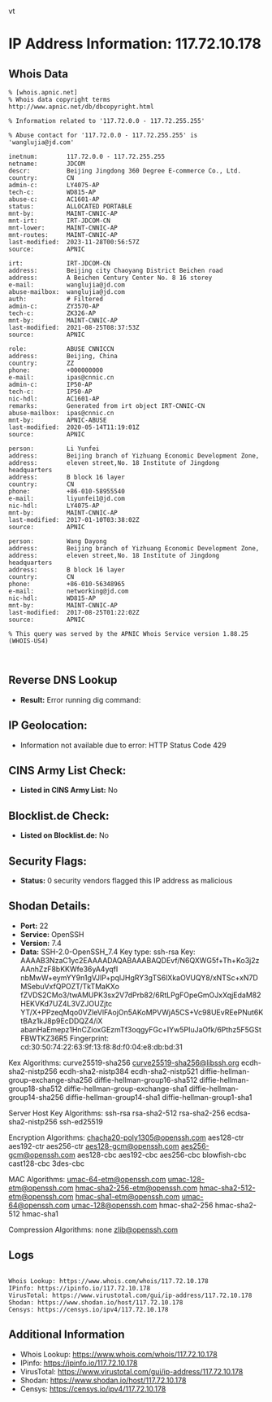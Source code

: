 vt
# IP Address Information: 117.72.10.178

## Whois Data
```
% [whois.apnic.net]
% Whois data copyright terms    http://www.apnic.net/db/dbcopyright.html

% Information related to '117.72.0.0 - 117.72.255.255'

% Abuse contact for '117.72.0.0 - 117.72.255.255' is 'wanglujia@jd.com'

inetnum:        117.72.0.0 - 117.72.255.255
netname:        JDCOM
descr:          Beijing Jingdong 360 Degree E-commerce Co., Ltd.
country:        CN
admin-c:        LY4075-AP
tech-c:         WD815-AP
abuse-c:        AC1601-AP
status:         ALLOCATED PORTABLE
mnt-by:         MAINT-CNNIC-AP
mnt-irt:        IRT-JDCOM-CN
mnt-lower:      MAINT-CNNIC-AP
mnt-routes:     MAINT-CNNIC-AP
last-modified:  2023-11-28T00:56:57Z
source:         APNIC

irt:            IRT-JDCOM-CN
address:        Beijing city Chaoyang District Beichen road
address:        A Beichen Century Center No. 8 16 storey
e-mail:         wanglujia@jd.com
abuse-mailbox:  wanglujia@jd.com
auth:           # Filtered
admin-c:        ZY3570-AP
tech-c:         ZK326-AP
mnt-by:         MAINT-CNNIC-AP
last-modified:  2021-08-25T08:37:53Z
source:         APNIC

role:           ABUSE CNNICCN
address:        Beijing, China
country:        ZZ
phone:          +000000000
e-mail:         ipas@cnnic.cn
admin-c:        IP50-AP
tech-c:         IP50-AP
nic-hdl:        AC1601-AP
remarks:        Generated from irt object IRT-CNNIC-CN
abuse-mailbox:  ipas@cnnic.cn
mnt-by:         APNIC-ABUSE
last-modified:  2020-05-14T11:19:01Z
source:         APNIC

person:         Li Yunfei
address:        Beijing branch of Yizhuang Economic Development Zone,
address:        eleven street,No. 18 Institute of Jingdong headquarters
address:        B block 16 layer
country:        CN
phone:          +86-010-58955540
e-mail:         liyunfei1@jd.com
nic-hdl:        LY4075-AP
mnt-by:         MAINT-CNNIC-AP
last-modified:  2017-01-10T03:38:02Z
source:         APNIC

person:         Wang Dayong
address:        Beijing branch of Yizhuang Economic Development Zone,
address:        eleven street,No. 18 Institute of Jingdong headquarters
address:        B block 16 layer
country:        CN
phone:          +86-010-56348965
e-mail:         networking@jd.com
nic-hdl:        WD815-AP
mnt-by:         MAINT-CNNIC-AP
last-modified:  2017-08-25T01:22:02Z
source:         APNIC

% This query was served by the APNIC Whois Service version 1.88.25 (WHOIS-US4)



```
## Reverse DNS Lookup
- **Result:** Error running dig command: 

## IP Geolocation:
- Information not available due to error: HTTP Status Code 429

## CINS Army List Check:
- **Listed in CINS Army List:** 
No

## Blocklist.de Check:
- **Listed on Blocklist.de:** 
No

## Security Flags:
- **Status:** 0 security vendors flagged this IP address as malicious

## Shodan Details:
- **Port:** 22
- **Service:** OpenSSH
- **Version:** 7.4
- **Data:** SSH-2.0-OpenSSH_7.4
Key type: ssh-rsa
Key: AAAAB3NzaC1yc2EAAAADAQABAAABAQDEvf/N6QXWG5f+Th+Ko3j2zAAnhZzF8bKKWfe36yA4yqfI
nbMwW+eymYY9n1gVJlP+pqlJHgRY3gTS6lXkaOVUQY8/xNTSc+xN7DMSebuVxfQPOZT/TkTMaKXo
fZVDS2CMo3/twAMUPK3sx2V7dPrb82/6RtLPgFOpeGmOJxXqjEdaM82HEKVKd7UZ4L3VZJOUZjtc
YT/X+PPzeqMqo0VZleVlFAojOn5AKoMPVWjA5CS+Vc98UEvREePNut6KtBAz1kJ8p9EcDDQZ4/iX
abanHaEmepz1HnCZioxGEzmTf3oqgyFGc+IYw5PIuJaOfk/6Pthz5F5GStFBWTKZ36R5
Fingerprint: cd:30:50:74:22:63:9f:13:f8:8d:f0:04:e8:db:bd:31

Kex Algorithms:
	curve25519-sha256
	curve25519-sha256@libssh.org
	ecdh-sha2-nistp256
	ecdh-sha2-nistp384
	ecdh-sha2-nistp521
	diffie-hellman-group-exchange-sha256
	diffie-hellman-group16-sha512
	diffie-hellman-group18-sha512
	diffie-hellman-group-exchange-sha1
	diffie-hellman-group14-sha256
	diffie-hellman-group14-sha1
	diffie-hellman-group1-sha1

Server Host Key Algorithms:
	ssh-rsa
	rsa-sha2-512
	rsa-sha2-256
	ecdsa-sha2-nistp256
	ssh-ed25519

Encryption Algorithms:
	chacha20-poly1305@openssh.com
	aes128-ctr
	aes192-ctr
	aes256-ctr
	aes128-gcm@openssh.com
	aes256-gcm@openssh.com
	aes128-cbc
	aes192-cbc
	aes256-cbc
	blowfish-cbc
	cast128-cbc
	3des-cbc

MAC Algorithms:
	umac-64-etm@openssh.com
	umac-128-etm@openssh.com
	hmac-sha2-256-etm@openssh.com
	hmac-sha2-512-etm@openssh.com
	hmac-sha1-etm@openssh.com
	umac-64@openssh.com
	umac-128@openssh.com
	hmac-sha2-256
	hmac-sha2-512
	hmac-sha1

Compression Algorithms:
	none
	zlib@openssh.com


## Logs
```

Whois Lookup: https://www.whois.com/whois/117.72.10.178
IPinfo: https://ipinfo.io/117.72.10.178
VirusTotal: https://www.virustotal.com/gui/ip-address/117.72.10.178
Shodan: https://www.shodan.io/host/117.72.10.178
Censys: https://censys.io/ipv4/117.72.10.178

```
## Additional Information
- Whois Lookup: https://www.whois.com/whois/117.72.10.178
- IPinfo: https://ipinfo.io/117.72.10.178
- VirusTotal: https://www.virustotal.com/gui/ip-address/117.72.10.178
- Shodan: https://www.shodan.io/host/117.72.10.178
- Censys: https://censys.io/ipv4/117.72.10.178


